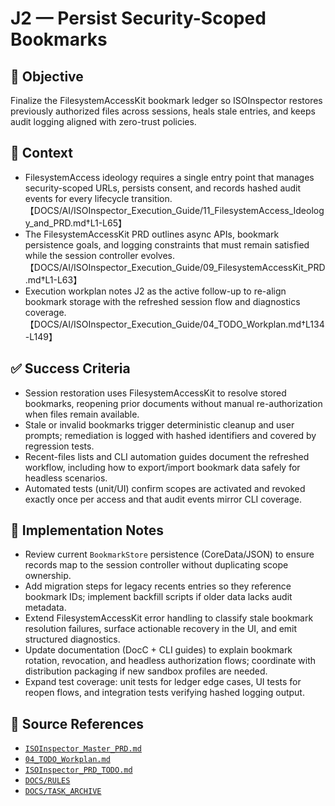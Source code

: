 # J2 — Persist Security-Scoped Bookmarks

## 🎯 Objective
Finalize the FilesystemAccessKit bookmark ledger so ISOInspector restores previously authorized files across sessions, heals stale entries, and keeps audit logging aligned with zero-trust policies.

## 🧩 Context
- FilesystemAccess ideology requires a single entry point that manages security-scoped URLs, persists consent, and records hashed audit events for every lifecycle transition.【DOCS/AI/ISOInspector_Execution_Guide/11_FilesystemAccess_Ideology_and_PRD.md†L1-L65】
- The FilesystemAccessKit PRD outlines async APIs, bookmark persistence goals, and logging constraints that must remain satisfied while the session controller evolves.【DOCS/AI/ISOInspector_Execution_Guide/09_FilesystemAccessKit_PRD.md†L1-L63】
- Execution workplan notes J2 as the active follow-up to re-align bookmark storage with the refreshed session flow and diagnostics coverage.【DOCS/AI/ISOInspector_Execution_Guide/04_TODO_Workplan.md†L134-L149】

## ✅ Success Criteria
- Session restoration uses FilesystemAccessKit to resolve stored bookmarks, reopening prior documents without manual re-authorization when files remain available.
- Stale or invalid bookmarks trigger deterministic cleanup and user prompts; remediation is logged with hashed identifiers and covered by regression tests.
- Recent-files lists and CLI automation guides document the refreshed workflow, including how to export/import bookmark data safely for headless scenarios.
- Automated tests (unit/UI) confirm scopes are activated and revoked exactly once per access and that audit events mirror CLI coverage.

## 🔧 Implementation Notes
- Review current `BookmarkStore` persistence (CoreData/JSON) to ensure records map to the session controller without duplicating scope ownership.
- Add migration steps for legacy recents entries so they reference bookmark IDs; implement backfill scripts if older data lacks audit metadata.
- Extend FilesystemAccessKit error handling to classify stale bookmark resolution failures, surface actionable recovery in the UI, and emit structured diagnostics.
- Update documentation (DocC + CLI guides) to explain bookmark rotation, revocation, and headless authorization flows; coordinate with distribution packaging if new sandbox profiles are needed.
- Expand test coverage: unit tests for ledger edge cases, UI tests for reopen flows, and integration tests verifying hashed logging output.

## 🧠 Source References
- [`ISOInspector_Master_PRD.md`](../AI/ISOViewer/ISOInspector_PRD_Full/ISOInspector_Master_PRD.md)
- [`04_TODO_Workplan.md`](../AI/ISOInspector_Execution_Guide/04_TODO_Workplan.md)
- [`ISOInspector_PRD_TODO.md`](../AI/ISOViewer/ISOInspector_PRD_TODO.md)
- [`DOCS/RULES`](../RULES)
- [`DOCS/TASK_ARCHIVE`](../TASK_ARCHIVE)
